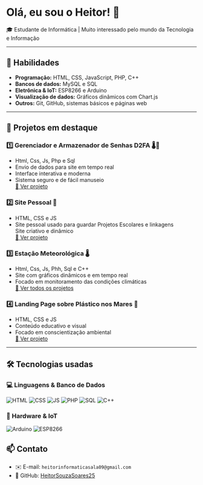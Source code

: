 
# Olá, eu sou o Heitor! 👋

🎓 Estudante de Informática | Muito interessado pelo mundo da Tecnologia e Informação  

---

## 🔧 Habilidades
- **Programação:** HTML, CSS, JavaScript, PHP, C++  
- **Bancos de dados:** MySQL e SQL  
- **Eletrônica & IoT:** ESP8266 e Arduino  
- **Visualização de dados:** Gráficos dinâmicos com Chart.js  
- **Outros:** Git, GitHub, sistemas básicos e páginas web  

---

## 🚀 Projetos em destaque

### 1️⃣ Gerenciador e Armazenador de Senhas D2FA 🌡🔐
- Html, Css, Js, Php e Sql  
- Envio de dados para site em tempo real  
- Interface interativa e moderna  
- Sistema seguro e de fácil manuseio  
[📁 Ver projeto](https://heitor.wuaze.com/?i=2)

### 2️⃣ Site Pessoal 🔰
- HTML, CSS e JS  
- Site pessoal usado para guardar Projetos Escolares e linkagens  
   Site criativo e dinâmico  
[📁 Ver projeto](https://heitorsouzasoares2025.github.io/HeitorSS/)

### 3️⃣ Estação Meteorológica 🌡  
- Html, Css, Js, Phh, Sql e C++  
- Site com gráficos dinâmicos e em tempo real
- Focado em monitoramento das condições climáticas  
[📁 Ver todos os projetos](#)

### 4️⃣ Landing Page sobre Plástico nos Mares 🐠
- HTML, CSS e JS  
- Conteúdo educativo e visual  
- Focado em conscientização ambiental  
[📁 Ver projeto](#)

---

## 🛠️ Tecnologias usadas

### 💻 Linguagens & Banco de Dados
<p>
  <img src="https://img.shields.io/badge/HTML5-E34F26?style=for-the-badge&logo=html5&logoColor=white" alt="HTML"/>
  <img src="https://img.shields.io/badge/CSS3-1572B6?style=for-the-badge&logo=css3&logoColor=white" alt="CSS"/>
  <img src="https://img.shields.io/badge/JavaScript-F7DF1E?style=for-the-badge&logo=javascript&logoColor=black" alt="JS"/>
  <img src="https://img.shields.io/badge/PHP-777BB4?style=for-the-badge&logo=php&logoColor=white" alt="PHP"/>
  <img src="https://img.shields.io/badge/SQL-003B57?style=for-the-badge&logo=mysql&logoColor=white" alt="SQL"/>
  <img src="https://img.shields.io/badge/C++-00599C?style=for-the-badge&logo=c%2B%2B&logoColor=white" alt="C++"/>
</p>

### 🔧 Hardware & IoT
<p>
  <img src="https://img.shields.io/badge/Arduino-00979C?style=for-the-badge&logo=arduino&logoColor=white" alt="Arduino"/>
  <img src="https://img.shields.io/badge/ESP8266-FF6F00?style=for-the-badge&logo=esp8266&logoColor=white" alt="ESP8266"/>
</p>



## 📫 Contato
- ✉️ E-mail: `heitorinformaticasala09@gmail.com`    
- 🐙 GitHub: [HeitorSouzaSoares25](https://github.com/HeitorSouzaSoares2025)
